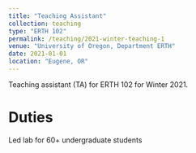 ```yaml
---
title: "Teaching Assistant"
collection: teaching
type: "ERTH 102"
permalink: /teaching/2021-winter-teaching-1
venue: "University of Oregon, Department ERTH"
date: 2021-01-01
location: "Eugene, OR"
---
```

Teaching assistant (TA) for ERTH 102 for Winter 2021.

Duties
======
Led lab for 60+ undergraduate students
